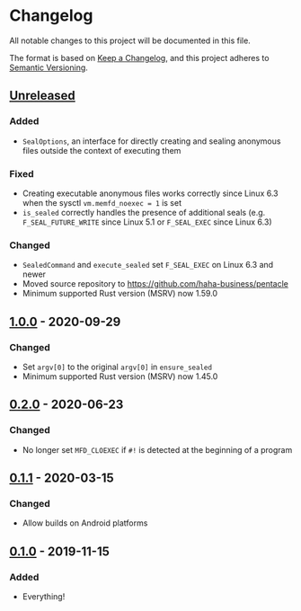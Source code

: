 # Changelog
All notable changes to this project will be documented in this file.

The format is based on [Keep a Changelog](https://keepachangelog.com/en/1.0.0/),
and this project adheres to [Semantic Versioning](https://semver.org/spec/v2.0.0.html).

## [Unreleased]
### Added
- `SealOptions`, an interface for directly creating and sealing anonymous files outside the context
  of executing them

### Fixed
- Creating executable anonymous files works correctly since Linux 6.3 when the sysctl
  `vm.memfd_noexec = 1` is set
- `is_sealed` correctly handles the presence of additional seals (e.g. `F_SEAL_FUTURE_WRITE` since
  Linux 5.1 or `F_SEAL_EXEC` since Linux 6.3)

### Changed
- `SealedCommand` and `execute_sealed` set `F_SEAL_EXEC` on Linux 6.3 and newer
- Moved source repository to <https://github.com/haha-business/pentacle>
- Minimum supported Rust version (MSRV) now 1.59.0

## [1.0.0] - 2020-09-29
### Changed
- Set `argv[0]` to the original `argv[0]` in `ensure_sealed`
- Minimum supported Rust version (MSRV) now 1.45.0

## [0.2.0] - 2020-06-23
### Changed
- No longer set `MFD_CLOEXEC` if `#!` is detected at the beginning of a program

## [0.1.1] - 2020-03-15
### Changed
- Allow builds on Android platforms

## [0.1.0] - 2019-11-15
### Added
- Everything!

[Unreleased]: https://github.com/iliana/pentacle/compare/v1.0.0...HEAD
[1.0.0]: https://github.com/iliana/pentacle/compare/v0.2.0...v1.0.0
[0.2.0]: https://github.com/iliana/pentacle/compare/v0.1.1...v0.2.0
[0.1.1]: https://github.com/iliana/pentacle/compare/v0.1.0...v0.1.1
[0.1.0]: https://github.com/iliana/pentacle/releases/tag/v0.1.0
